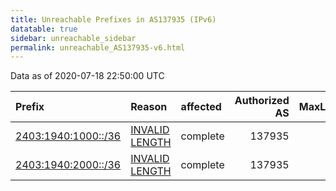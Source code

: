 ```yaml
---
title: Unreachable Prefixes in AS137935 (IPv6)
datatable: true
sidebar: unreachable_sidebar
permalink: unreachable_AS137935-v6.html
---
```


Data as of 2020-07-18 22:50:00 UTC


<div class="datatable-begin"></div>

| Prefix                                                           | Reason                                                                                                         | affected   |   Authorized AS |   MaxLength | Anchor                                       |   unreachable /48s |
|:-----------------------------------------------------------------|:---------------------------------------------------------------------------------------------------------------|:-----------|----------------:|------------:|:---------------------------------------------|-------------------:|
| [2403:1940:1000::/36](https://stat.ripe.net/2403:1940:1000::/36) | [INVALID LENGTH](https://rpki-validator.ripe.net/announcement-preview?asn=AS137935&prefix=2403:1940:1000::/36) | complete   |          137935 |          32 | [APNIC](unreachable_APNIC_RPKI_Root-v6.html) |               4096 |
| [2403:1940:2000::/36](https://stat.ripe.net/2403:1940:2000::/36) | [INVALID LENGTH](https://rpki-validator.ripe.net/announcement-preview?asn=AS137935&prefix=2403:1940:2000::/36) | complete   |          137935 |          32 | [APNIC](unreachable_APNIC_RPKI_Root-v6.html) |               4096 |

<div class="datatable-end"></div>
